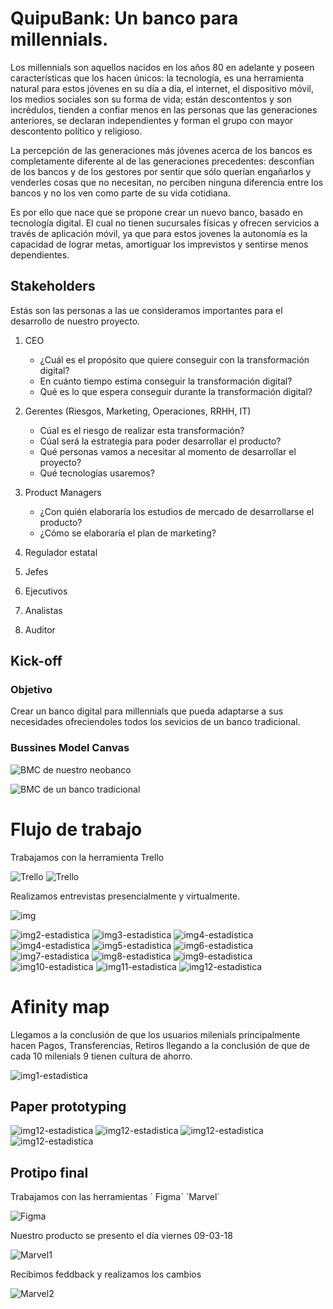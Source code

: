 # QuipuBank: Un banco para millennials.

Los millennials son aquellos nacidos en los años 80 en adelante y poseen características que los hacen únicos: la tecnología, es una herramienta natural para estos jóvenes en su día a día, el internet, el dispositivo móvil, los medios sociales son su forma de vida; están descontentos y son incrédulos, tienden a confiar menos en las personas que las generaciones anteriores, se declaran independientes y forman el grupo con mayor descontento político y religioso.

La percepción de las generaciones más jóvenes acerca de los bancos es completamente diferente al de las generaciones precedentes: desconfían de los bancos y de los gestores por sentir que sólo querían engañarlos y venderles cosas que no necesitan, no perciben ninguna diferencia entre los bancos y no los ven como parte de su vida cotidiana.

Es por ello que nace que se propone crear un nuevo banco, basado en tecnología digital. El cual no tienen sucursales físicas y ofrecen servicios a través de aplicación móvil, ya que para estos jovenes la autonomía es la capacidad de lograr metas, amortiguar los imprevistos y sentirse menos dependientes.

## Stakeholders

Estás son las personas a las ue consideramos importantes para el desarrollo de nuestro proyecto.

1. CEO
    - ¿Cuál es el propósito que quiere conseguir con la transformación digital?
    - En cuánto tiempo estima conseguir la transformación digital?
    - Qué es lo que espera conseguir durante la transformación digital?
  
2. Gerentes (Riesgos, Marketing, Operaciones, RRHH, IT)
    - Cúal es el riesgo de realizar esta transformación?
    - Cúal será la estrategia para poder desarrollar el producto?
    - Qué personas vamos a necesitar al momento de desarrollar el proyecto?
    - Qué tecnologías usaremos?
  
3. Product Managers
    - ¿Con quién elaboraría los estudios de mercado de desarrollarse el producto?
    - ¿Cómo se elaboraría el plan de marketing?
4. Regulador estatal
5. Jefes
6. Ejecutivos
7. Analistas
8. Auditor

## Kick-off

### Objetivo

Crear un banco digital para millennials que pueda adaptarse a sus necesidades ofreciendoles todos los sevicios de un banco tradicional.

### Bussines Model Canvas

![BMC de nuestro neobanco](assets/docs/1.jpeg)

![BMC de un banco tradicional](assets/docs/2.jpeg)


# Flujo de trabajo 

Trabajamos con la herramienta Trello

![Trello](assets/docs/3.png)
![Trello](assets/docs/3.1png)

Realizamos entrevistas presencialmente y virtualmente.

![img](assets/docs/16.jpg)

![img2-estadistica](assets/docs/5.png)
![img3-estadistica](assets/docs/6.png)
![img4-estadistica](assets/docs/7.png)
![img4-estadistica](assets/docs/7.1.jpeg)
![img5-estadistica](assets/docs/8.png)
![img6-estadistica](assets/docs/9.png)
![img7-estadistica](assets/docs/10.png)
![img8-estadistica](assets/docs/11.png)
![img9-estadistica](assets/docs/12.png)
![img10-estadistica](assets/docs/13.png)
![img11-estadistica](assets/docs/14.png)
![img12-estadistica](assets/docs/15.png)


# Afinity map 
Llegamos a la conclusión de que los usuarios milenials principalmente hacen Pagos, Transferencias, Retiros llegando a la conclusión de que de cada 10 milenials 9 tienen cultura de ahorro.

![img1-estadistica](assets/docs/4.jpg)

## Paper prototyping

![img12-estadistica](assets/docs/17.jpeg)
![img12-estadistica](assets/docs/18.jpeg)
![img12-estadistica](assets/docs/19.jpeg)
![img12-estadistica](assets/docs/20.jpeg)

## Protipo final 

Trabajamos con las herramientas ´ Figma´ ´Marvel´

![Figma](https://www.figma.com/file/F866NsK7ZVvBTnxT9nxv5Q9J/Untitled)

Nuestro producto se presento el día viernes 09-03-18

![Marvel1](https://marvelapp.com/project/2781897/)


Recibimos feddback y realizamos los cambios

![Marvel2](https://marvelapp.com/project/2786681/)









